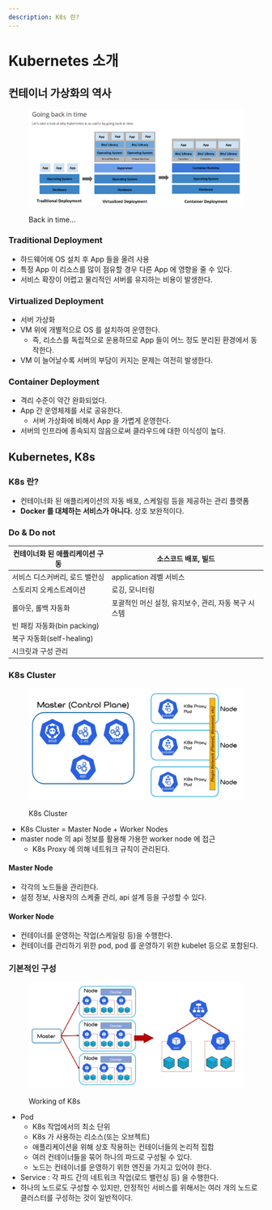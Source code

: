 ```yaml
---
description: K8s 란?
---
```


# Kubernetes 소개

## 컨테이너 가상화의 역사

<figure><img src="../../.gitbook/assets/image (102).png" alt=""><figcaption><p>Back in time...</p></figcaption></figure>

### Traditional Deployment

* 하드웨어에 OS 설치 후 App 들을 올려 사용
* 특정 App 이 리소스를 많이 점유할 경우 다른 App 에 영향을 줄 수 있다.
* 서비스 확장이 어렵고 물리적인 서버를 유지하는 비용이 발생한다.



### Virtualized Deployment

* 서버 가상화
* VM 위에 개별적으로 OS 를 설치하여 운영한다.
  * 즉, 리소스를 독립적으로 운용하므로 App 들이 어느 정도 분리된 환경에서 동작한다.
* VM 이 늘어날수록 서버의 부담이 커지는 문제는 여전히 발생한다.



### Container Deployment

* 격리 수준이 약간 완화되었다.
* App 간 운영체제를 서로 공유한다.
  * 서버 가상화에 비해서 App 을 가볍게 운영한다.
* 서버의 인프라에 종속되지 않음으로써 클라우드에 대한 이식성이 높다.



## Kubernetes, K8s

### K8s 란?

* 컨테이너화 된 애플리케이션의 자동 배포, 스케일링 등을 제공하는 관리 플랫폼
* **Docker 를 대체하는 서비스가 아니다.** 상호 보완적이다.



### Do & Do not

| 컨테이너화 된 애플리케이션 구동     | 소스코드 배포, 빌드                     |
| --------------------- | ------------------------------- |
| 서비스 디스커버리, 로드 밸런싱     | application 레벨 서비스              |
| 스토리지 오케스트레이션          | 로깅, 모니터링                        |
| 롤아웃, 롤백 자동화           | 포괄적인 머신 설정, 유지보수, 관리, 자동 복구 시스템 |
| 빈 패킹 자동화(bin packing) |                                 |
| 복구 자동화(self-healing)  |                                 |
| 시크릿과 구성 관리            |                                 |



### K8s Cluster

<figure><img src="../../.gitbook/assets/image (103).png" alt=""><figcaption><p>K8s Cluster</p></figcaption></figure>

* K8s Cluster = Master Node + Worker Nodes
* master node 의 api 정보를 활용해 가용한 worker node 에 접근
  * K8s Proxy 에 의해 네트워크 규칙이 관리된다.

#### Master Node

* 각각의 노드들을 관리한다.
* 설정 정보, 사용자의 스케줄 관리, api 설계 등을 구성할 수 있다.

#### Worker Node

* 컨테이너를 운영하는 작업(스케일링 등)을 수행한다.
* 컨테이너를 관리하기 위한 pod, pod 를 운영하기 위한 kubelet 등으로 포함된다.



### 기본적인 구성

<figure><img src="../../.gitbook/assets/image (101).png" alt=""><figcaption><p>Working of K8s</p></figcaption></figure>

* Pod&#x20;
  * K8s 작업에서의 최소 단위
  * K8s 가 사용하는 리소스(또는 오브젝트)
  * 애플리케이션을 위해 상호 작용하는 컨테이너들의 논리적 집합
  * 여러 컨테이너들을 묶어 하나의 파드로 구성될 수 있다.
  * 노드는 컨테이너를 운영하기 위한 엔진을 가지고 있어야 한다.
* Service : 각 파드 간의 네트워크 작업(로드 밸런싱 등) 을 수행한다.
* 하나의 노드로도 구성할 수 있지만, 안정적인 서비스를 위해서는 여러 개의 노드로 클러스터를 구성하는 것이 일반적이다.

